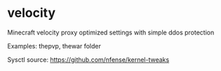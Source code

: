 # velocity
Minecraft velocity proxy optimized settings with simple ddos protection

Examples: thepvp, thewar folder

Sysctl source: https://github.com/nfense/kernel-tweaks
